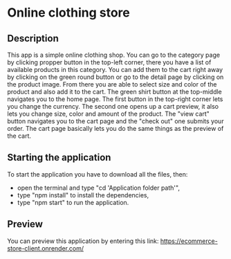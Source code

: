 # Online clothing store

## Description
This app is a simple online clothing shop. You can go to the category page by clicking propper button in the top-left corner, there you have a list of available products in this category. You can add them to the cart right away by clicking on the green round button or go to the detail page by clicking on the product image. From there you are able to select size and color of the product and also add it to the cart. The green shirt button at the top-middle navigates you to the home page. The first button in the top-right corner lets you change the currency. The second one opens up a cart preview, it also lets you change size, color and amount of the product. The "view cart" button navigates you to the cart page and the "check out" one submits your order. The cart page basically lets you do the same things as the preview of the cart.

## Starting the application
To start the application you have to download all the files, then:
- open the terminal and type "cd 'Application folder path'",
- type "npm install" to install the dependencies,
- type "npm start" to run the application.

## Preview
You can preview this application by entering this link: https://ecommerce-store-client.onrender.com/

